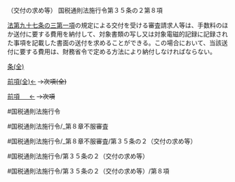 （交付の求め等）
国税通則法施行令第３５条の２第８項

[法第九十七条の三第一項](国税通則法＿＿＿＿＿第９７条の３第１項)の規定による交付を受ける審査請求人等は、手数料のほか送付に要する費用を納付して、対象書類の写し又は対象電磁的記録に記録された事項を記載した書面の送付を求めることができる。この場合において、当該送付に要する費用は、財務省令で定める方法により納付しなければならない。

[条(全)](国税通則法施行＿令＿第３５条の２_.md)

[前項(全)←](国税通則法施行＿令＿第３５条の２第７項_.md)  ~~→次項(全)~~

[前項 　 ←](国税通則法施行＿令＿第３５条の２第７項.md)  ~~→次項~~



#国税通則法施行令

#国税通則法施行令/_第８章不服審査

#国税通則法施行令/_第８章不服審査/第３５条の２（交付の求め等）

#国税通則法施行令/第３５条の２（交付の求め等）

#国税通則法施行令/第３５条の２（交付の求め等）/第８項

